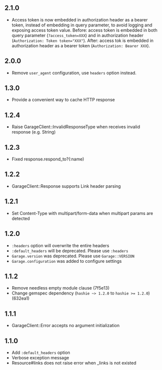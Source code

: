 ## 2.1.0
- Access token is now embedded in authorization header as a bearer token, instead of embedding in query parameter, to avoid logging and exposing access token value.
  Before: access token is embedded in both query parameter (`?access_token=XXX`) and in authorization header (`Authorization: Token token="XXX"`).
  After: access tok is embedded in authorization header as a bearer token (`Authorization: Bearer XXX`).

## 2.0.0
- Remove `user_agent` configuration, use `headers` option instead.

## 1.3.0
- Provide a convenient way to cache HTTP response

## 1.2.4
- Raise GarageClient::InvalidResponseType when receives invalid response (e.g. String)

## 1.2.3
- Fixed response.respond_to?(:name)

## 1.2.2
- GarageClient::Response supports Link header parsing

## 1.2.1
- Set Content-Type with multipart/form-data when multipart params are detected

## 1.2.0
- `:headers` option will overwrite the entire headers
- `:default_headers` will be deprecated. Please use `:headers`
- `Garage.version` was deprecated. Please use `Garage::VERSION`
- `Garage.configuration` was added to configure settings

## 1.1.2
- Remove needless empty module clause (7f5e13)
- Change gemspec dependency (`hashie ~> 1.2.0` to `hashie >= 1.2.0`) (632ea1)

## 1.1.1
- GarageClient::Error accepts no argument initialization

## 1.1.0
- Add ``:default_headers`` option
- Verbose exception message
- Resource#links does not raise error when _links is not existed
